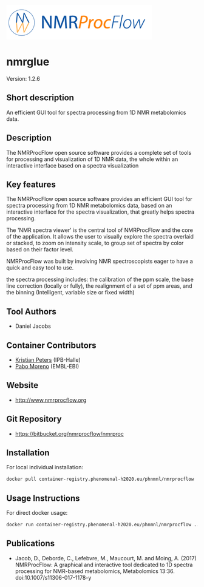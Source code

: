 ![Logo](nmrprocflow_logo.png)
# nmrglue

Version: 1.2.6

## Short description

An efficient GUI tool for spectra processing from 1D NMR metabolomics data.

## Description

The NMRProcFlow open source software provides a complete set of tools for processing and visualization of 1D NMR data, the whole within an interactive interface based on a spectra visualization

## Key features

The NMRProcFlow open source software provides an efficient GUI tool for spectra processing from 1D NMR metabolomics data, based on an interactive interface for the spectra visualization, that greatly helps spectra processing.

The 'NMR spectra viewer' is the central tool of NMRProcFlow and the core of the application. It allows the user to visually explore the spectra overlaid or stacked, to zoom on intensity scale, to group set of spectra by color based on their factor level.

NMRProcFlow was built by involving NMR spectroscopists eager to have a quick and easy tool to use.

the spectra processing includes: the calibration of the ppm scale, the base line correction (locally or fully), the realignment of a set of ppm areas, and the binning (Intelligent, variable size or fixed width)

## Tool Authors 
- Daniel Jacobs

## Container Contributors
- [Kristian Peters](https://github.com/korseby) (IPB-Halle)
- [Pabo Moreno](https://github.com/pcm32) (EMBL-EBI)

## Website

- http://www.nmrprocflow.org

## Git Repository

- https://bitbucket.org/nmrprocflow/nmrproc

## Installation 

For local individual installation:

```bash
docker pull container-registry.phenomenal-h2020.eu/phnmnl/nmrprocflow
```

## Usage Instructions

For direct docker usage:

```bash
docker run container-registry.phenomenal-h2020.eu/phnmnl/nmrprocflow ...
```

## Publications

- Jacob, D., Deborde, C., Lefebvre, M., Maucourt, M. and Moing, A. (2017) NMRProcFlow: A graphical and interactive tool dedicated to 1D spectra processing for NMR-based metabolomics, Metabolomics 13:36. doi:10.1007/s11306-017-1178-y
